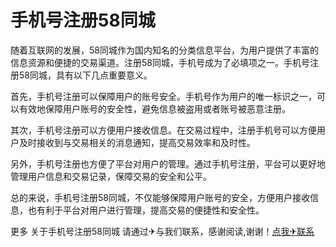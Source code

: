 # 手机号注册58同城

随着互联网的发展，58同城作为国内知名的分类信息平台，为用户提供了丰富的信息资源和便捷的交易渠道。注册58同城，手机号成为了必填项之一。手机号注册58同城，具有以下几点重要意义。

首先，手机号注册可以保障用户的账号安全。手机号作为用户的唯一标识之一，可以有效地保障用户账号的安全性，避免信息被盗用或者账号被恶意注册。

其次，手机号注册可以方便用户接收信息。在交易过程中，注册手机号可以方便用户及时接收到与交易相关的消息通知，提高交易效率和及时性。

另外，手机号注册也方便了平台对用户的管理。通过手机号注册，平台可以更好地管理用户信息和交易记录，保障交易的安全和公平。

总的来说，手机号注册58同城，不仅能够保障用户账号的安全，方便用户接收信息，也有利于平台对用户进行管理，提高交易的便捷性和安全性。

更多 关于手机号注册58同城 请通过✈与我们联系，感谢阅读,谢谢！[点我✈联系](https://1.k02.cc)